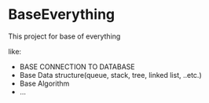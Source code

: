 # BaseEverything

This project for base of everything

like: 
- BASE CONNECTION TO DATABASE
- Base Data structure(queue, stack, tree, linked list, ..etc.)
- Base Algorithm
- ...
